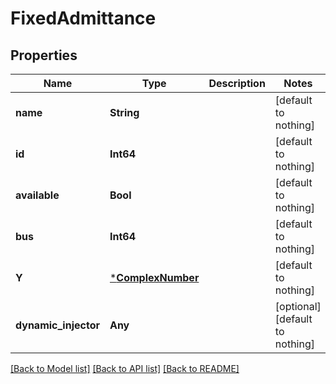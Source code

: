 # FixedAdmittance

## Properties

Name | Type | Description | Notes
------------ | ------------- | ------------- | -------------
**name** | **String** |  | [default to nothing]
**id** | **Int64** |  | [default to nothing]
**available** | **Bool** |  | [default to nothing]
**bus** | **Int64** |  | [default to nothing]
**Y** | [***ComplexNumber**](ComplexNumber.md) |  | [default to nothing]
**dynamic_injector** | **Any** |  | [optional] [default to nothing]

[[Back to Model list]](../README.md#models) [[Back to API list]](../README.md#api-endpoints) [[Back to README]](../README.md)
